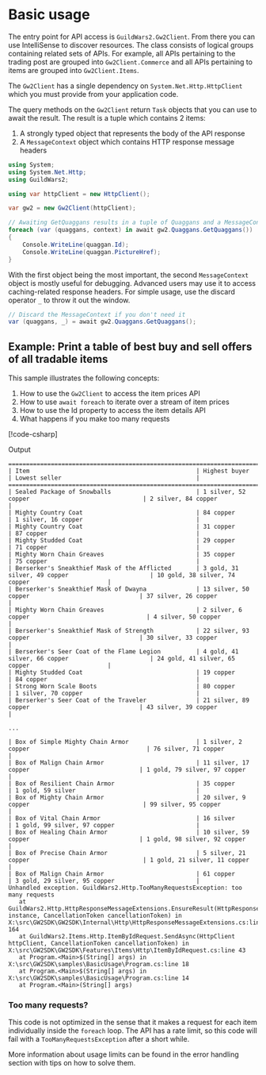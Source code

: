 # Basic usage

The entry point for API access is `GuildWars2.Gw2Client`. From there you can use IntelliSense to discover resources. The class consists of logical groups containing related sets of APIs. For example, all APIs pertaining to the trading post are grouped into `Gw2Client.Commerce` and all APIs pertaining to items are grouped into `Gw2Client.Items`.

The `Gw2Client` has a single dependency on `System.Net.Http.HttpClient` which you must provide from your application code.

The query methods on the `Gw2Client` return `Task` objects that you can use to await the result. The result is a tuple which contains 2 items:

1. A strongly typed object that represents the body of the API response
2. A `MessageContext` object which contains HTTP response message headers

``` csharp
using System;
using System.Net.Http;
using GuildWars2;

using var httpClient = new HttpClient();

var gw2 = new Gw2Client(httpClient);

// Awaiting GetQuaggans results in a tuple of Quaggans and a MessageContext
foreach (var (quaggans, context) in await gw2.Quaggans.GetQuaggans())
{
    Console.WriteLine(quaggan.Id);
    Console.WriteLine(quaggan.PictureHref);
}
```

With the first object being the most important, the second `MessageContext` object is mostly useful for debugging. Advanced users may use it to access caching-related response headers. For simple usage, use the discard operator `_` to throw it out the window.

``` csharp
// Discard the MessageContext if you don't need it
var (quaggans, _) = await gw2.Quaggans.GetQuaggans();
```

## Example: Print a table of best buy and sell offers of all tradable items

This sample illustrates the following concepts:

1. How to use the `Gw2Client` to access the item prices API
2. How to use `await foreach` to iterate over a stream of item prices
3. How to use the Id property to access the item details API
4. What happens if you make too many requests

[!code-csharp[](../../samples/BasicUsage/Program.cs)]

Output

``` text
================================================================================================================================================================
| Item                                               | Highest buyer                                      | Lowest seller                                      |
================================================================================================================================================================
| Sealed Package of Snowballs                        | 1 silver, 52 copper                                | 2 silver, 84 copper                                |
| Mighty Country Coat                                | 84 copper                                          | 1 silver, 16 copper                                |
| Mighty Country Coat                                | 31 copper                                          | 87 copper                                          |
| Mighty Studded Coat                                | 29 copper                                          | 71 copper                                          |
| Mighty Worn Chain Greaves                          | 35 copper                                          | 75 copper                                          |
| Berserker's Sneakthief Mask of the Afflicted       | 3 gold, 31 silver, 49 copper                       | 10 gold, 38 silver, 74 copper                      |
| Berserker's Sneakthief Mask of Dwayna              | 13 silver, 50 copper                               | 37 silver, 26 copper                               |
| Mighty Worn Chain Greaves                          | 2 silver, 6 copper                                 | 4 silver, 50 copper                                |
| Berserker's Sneakthief Mask of Strength            | 22 silver, 93 copper                               | 30 silver, 33 copper                               |
| Berserker's Seer Coat of the Flame Legion          | 4 gold, 41 silver, 66 copper                       | 24 gold, 41 silver, 65 copper                      |
| Mighty Studded Coat                                | 19 copper                                          | 84 copper                                          |
| Strong Worn Scale Boots                            | 80 copper                                          | 1 silver, 70 copper                                |
| Berserker's Seer Coat of the Traveler              | 21 silver, 89 copper                               | 43 silver, 39 copper                               |

...

| Box of Simple Mighty Chain Armor                   | 1 silver, 2 copper                                 | 76 silver, 71 copper                               |
| Box of Malign Chain Armor                          | 11 silver, 17 copper                               | 1 gold, 79 silver, 97 copper                       |
| Box of Resilient Chain Armor                       | 35 copper                                          | 1 gold, 59 silver                                  |
| Box of Mighty Chain Armor                          | 20 silver, 9 copper                                | 99 silver, 95 copper                               |
| Box of Vital Chain Armor                           | 16 silver                                          | 1 gold, 99 silver, 97 copper                       |
| Box of Healing Chain Armor                         | 10 silver, 59 copper                               | 1 gold, 98 silver, 92 copper                       |
| Box of Precise Chain Armor                         | 5 silver, 21 copper                                | 1 gold, 21 silver, 11 copper                       |
| Box of Malign Chain Armor                          | 61 copper                                          | 3 gold, 29 silver, 95 copper                       |
Unhandled exception. GuildWars2.Http.TooManyRequestsException: too many requests
   at GuildWars2.Http.HttpResponseMessageExtensions.EnsureResult(HttpResponseMessage instance, CancellationToken cancellationToken) in X:\src\GW2SDK\GW2SDK\Internal\Http\HttpResponseMessageExtensions.cs:line 164
   at GuildWars2.Items.Http.ItemByIdRequest.SendAsync(HttpClient httpClient, CancellationToken cancellationToken) in X:\src\GW2SDK\GW2SDK\Features\Items\Http\ItemByIdRequest.cs:line 43
   at Program.<Main>$(String[] args) in X:\src\GW2SDK\samples\BasicUsage\Program.cs:line 18
   at Program.<Main>$(String[] args) in X:\src\GW2SDK\samples\BasicUsage\Program.cs:line 14
   at Program.<Main>(String[] args)
```

### Too many requests?

This code is not optimized in the sense that it makes a request for each item individually inside the `foreach` loop. The API has a rate limit, so this code will fail with a `TooManyRequestsException` after a short while.

More information about usage limits can be found in the error handling section with tips on how to solve them.
